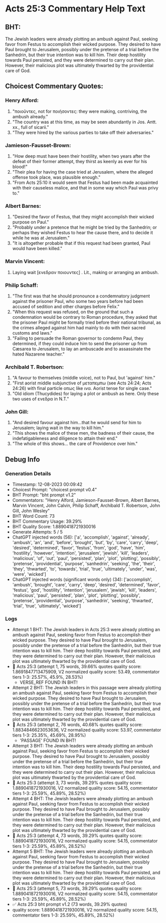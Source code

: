 # Acts 25:3 Commentary Help Text

## BHT:
The Jewish leaders were already plotting an ambush against Paul, seeking favor from Festus to accomplish their wicked purpose. They desired to have Paul brought to Jerusalem, possibly under the pretense of a trial before the Sanhedrin, but their true intention was to kill him. Their deep hostility towards Paul persisted, and they were determined to carry out their plan. However, their malicious plot was ultimately thwarted by the providential care of God.

## Choicest Commentary Quotes:
### Henry Alford:
1. "ποιοῦντες, not for ποιήσοντες: they were making, contriving, the ambush already."
2. "The country was at this time, as may be seen abundantly in Jos. Antt. xx., full of sicarii."
3. "They were hired by the various parties to take off their adversaries."

### Jamieson-Fausset-Brown:
1. "How deep must have been their hostility, when two years after the defeat of their former attempt, they thirst as keenly as ever for his blood!"
2. "Their plea for having the case tried at Jerusalem, where the alleged offense took place, was plausible enough."
3. "From Acts 25:10 it would seem that Festus had been made acquainted with their causeless malice, and that in some way which Paul was privy to."

### Albert Barnes:
1. "Desired the favor of Festus, that they might accomplish their wicked purpose on Paul."
2. "Probably under a pretence that he might be tried by the Sanhedrin; or perhaps they wished Festus to hear the cause there, and to decide it while he was at Jerusalem."
3. "It is altogether probable that if this request had been granted, Paul would have been killed."

### Marvin Vincent:
1. Laying wait [ενεδραν ποιουντες] . Lit., making or arranging an ambush.


### Philip Schaff:
1. "The first was that he should pronounce a condemnatory judgment against the prisoner Paul, who some two years before had been accused of sedition and other charges before Felix."
2. "When this request was refused, on the ground that such a condemnation would be contrary to Roman procedure, they asked that the prisoner Paul might be formally tried before their national tribunal, as the crimes alleged against him had mainly to do with their sacred customs and laws."
3. "Failing to persuade the Roman governor to condemn Paul, they determined, if they could induce him to send the prisoner up from Cæsarea to Jerusalem, to lay an ambuscade and to assassinate the hated Nazarene teacher."

### Archibald T. Robertson:
1. "A favour to themselves (middle voice), not to Paul, but 'against' him."
2. "First aorist middle subjunctive of μεταπεμπω (see Acts 24:24; Acts 24:26) with final particle οπως like ινα. Aorist tense for single case."
3. "Old idiom (Thucydides) for laying a plot or ambush as here. Only these two uses of ενεδρα in N.T."

### John Gill:
1. "And desired favour against him...that he would send for him to Jerusalem; laying wait in the way to kill him." 
2. "This shows the malice of these men, the badness of their cause, the indefatigableness and diligence to attain their end." 
3. "The whole of this shows... the care of Providence over him."


## Debug Info
### Generation Details
- Timestamp: 12-08-2023 00:09:42
- Choicest Prompt: "choicest prompt v0.4"
- BHT Prompt: "bht prompt v1.2"
- Commentators: "Henry Alford, Jamieson-Fausset-Brown, Albert Barnes, Marvin Vincent, John Calvin, Philip Schaff, Archibald T. Robertson, John Gill, John Wesley"
- BHT Word Count: 73
- BHT Commentary Usage: 39.29%
- BHT Quality Score: 1.8890418721930016
- Generate Attempts: 5 / 5
- ChatGPT injected words (56):
	['a', 'accomplish', 'against', 'already', 'ambush', 'an', 'and', 'before', 'brought', 'but', 'by', 'care', 'carry', 'deep', 'desired', 'determined', 'favor', 'festus', 'from', 'god', 'have', 'him', 'hostility', 'however', 'intention', 'jerusalem', 'jewish', 'kill', 'leaders', 'malicious', 'of', 'out', 'paul', 'persisted', 'plan', 'plot', 'plotting', 'possibly', 'pretense', 'providential', 'purpose', 'sanhedrin', 'seeking', 'the', 'their', 'they', 'thwarted', 'to', 'towards', 'trial', 'true', 'ultimately', 'under', 'was', 'were', 'wicked']
- ChatGPT injected words (significant words only) (34):
	['accomplish', 'ambush', 'brought', 'care', 'carry', 'deep', 'desired', 'determined', 'favor', 'festus', 'god', 'hostility', 'intention', 'jerusalem', 'jewish', 'kill', 'leaders', 'malicious', 'paul', 'persisted', 'plan', 'plot', 'plotting', 'possibly', 'pretense', 'providential', 'purpose', 'sanhedrin', 'seeking', 'thwarted', 'trial', 'true', 'ultimately', 'wicked']

### Logs
- Attempt 1 BHT: The Jewish leaders in Acts 25:3 were already plotting an ambush against Paul, seeking favor from Festus to accomplish their wicked purpose. They desired to have Paul brought to Jerusalem, possibly under the pretense of a trial before the Sanhedrin, but their true intention was to kill him. Their deep hostility towards Paul persisted, and they were determined to carry out their plan. However, their malicious plot was ultimately thwarted by the providential care of God.
- 🔄 Acts 25:3 (attempt 1, 75 words, 39.66% quotes quality score: 1.8691847713475909, V2 normalized quality score: 53.49, commentator tiers 1-3: 25.57%, 45.9%, 28.53%) 
	- VERSE_REF FOUND IN BHT!
- Attempt 2 BHT: The Jewish leaders in this passage were already plotting an ambush against Paul, seeking favor from Festus to accomplish their wicked purpose. They desired to have Paul brought to Jerusalem, possibly under the pretense of a trial before the Sanhedrin, but their true intention was to kill him. Their deep hostility towards Paul persisted, and they were determined to carry out their plan. However, their malicious plot was ultimately thwarted by the providential care of God.
- 🔄 Acts 25:3 (attempt 2, 76 words, 40.68% quotes quality score: 1.8834846623053636, V2 normalized quality score: 53.97, commentator tiers 1-3: 25.35%, 45.69%, 28.95%) 
	- 'PASSAGE' FOUND IN BHT!
- Attempt 3 BHT: The Jewish leaders were already plotting an ambush against Paul, seeking favor from Festus to accomplish their wicked purpose. They desired to have Paul brought to Jerusalem, possibly under the pretense of a trial before the Sanhedrin, but their true intention was to kill him. Their deep hostility towards Paul persisted, and they were determined to carry out their plan. However, their malicious plot was ultimately thwarted by the providential care of God.
- 🔄 Acts 25:3 (attempt 3, 73 words, 39.29% quotes quality score: 1.8890418721930016, V2 normalized quality score: 54.15, commentator tiers 1-3: 25.59%, 45.89%, 28.52%)
- Attempt 4 BHT: The Jewish leaders were already plotting an ambush against Paul, seeking favor from Festus to accomplish their wicked purpose. They desired to have Paul brought to Jerusalem, possibly under the pretense of a trial before the Sanhedrin, but their true intention was to kill him. Their deep hostility towards Paul persisted, and they were determined to carry out their plan. However, their malicious plot was ultimately thwarted by the providential care of God.
- 🔄 Acts 25:3 (attempt 4, 73 words, 39.29% quotes quality score: 1.8890418721930016, V2 normalized quality score: 54.15, commentator tiers 1-3: 25.59%, 45.89%, 28.52%)
- Attempt 5 BHT: The Jewish leaders were already plotting an ambush against Paul, seeking favor from Festus to accomplish their wicked purpose. They desired to have Paul brought to Jerusalem, possibly under the pretense of a trial before the Sanhedrin, but their true intention was to kill him. Their deep hostility towards Paul persisted, and they were determined to carry out their plan. However, their malicious plot was ultimately thwarted by the providential care of God.
- 🔄 Acts 25:3 (attempt 5, 73 words, 39.29% quotes quality score: 1.8890418721930016, V2 normalized quality score: 54.15, commentator tiers 1-3: 25.59%, 45.89%, 28.52%)
- ✅ Acts 25:3 bht prompt v1.2 (73 words, 39.29% quotes)
- quality score: 1.8890418721930016, V2 normalized quality score: 54.15, commentator tiers 1-3: 25.59%, 45.89%, 28.52%)